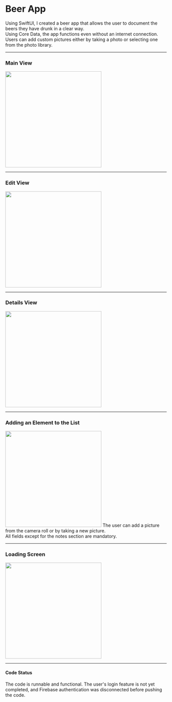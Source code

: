 # Beer App

Using SwiftUI, I created a beer app that allows the user to document the beers they have drunk in a clear way.  
Using Core Data, the app functions even without an internet connection.  
Users can add custom pictures either by taking a photo or selecting one from the photo library.

---

### Main View

<img src="https://github.com/user-attachments/assets/92e22309-f867-4941-b098-d7095683dc48" width="300"></img>

---

### Edit View

<img src="https://github.com/user-attachments/assets/b1508f12-0d1f-4be3-bb9d-687387989356" width="300"></img>

---

### Details View

<img src="https://github.com/user-attachments/assets/d0609a19-2b6f-43ab-a816-a70d0b6c8b96" width="300"></img>

---

### Adding an Element to the List

<img src="https://github.com/user-attachments/assets/7fa14051-4ba1-477e-8135-8308ccd85d7b" width="300"></img>
The user can add a picture from the camera roll or by taking a new picture.  
All fields except for the notes section are mandatory.

---

### Loading Screen

<img src="https://github.com/user-attachments/assets/04b5882b-00cc-4e44-8cd1-fde1ab1b1eb6" width="300"></img>

---

#### Code Status

The code is runnable and functional. The user's login feature is not yet completed, and Firebase authentication was disconnected before pushing the code.
